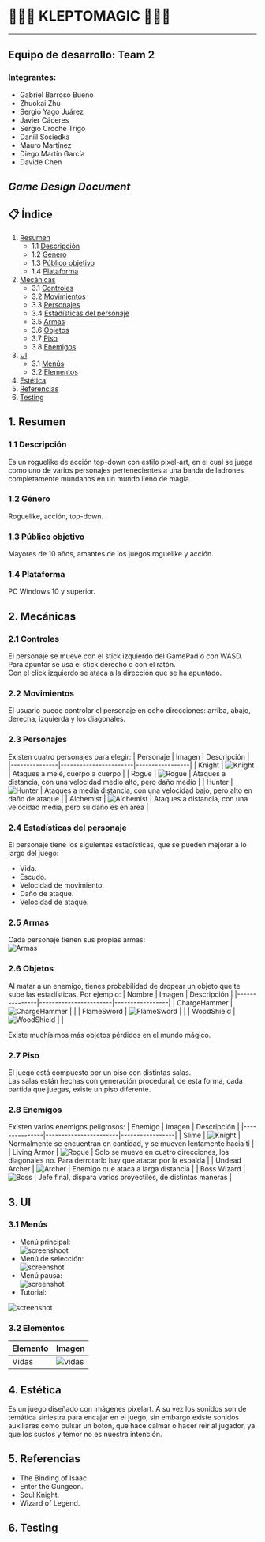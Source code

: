# 🧙🏻‍♂️ KLEPTOMAGIC 🧙🏻‍♂️
---
## Equipo de desarrollo: Team 2
### Integrantes:
- Gabriel Barroso Bueno
- Zhuokai Zhu
- Sergio Yago Juárez
- Javier Cáceres
- Sergio Croche Trigo
- Daniil Sosiedka
- Mauro Martínez
- Diego Martín García
- Davide Chen
## *Game Design Document*
## 📋 Índice
1. [Resumen](#1-resumen)
   - 1.1 [Descripción](#11-descripción)
   - 1.2 [Género](#12-género)
   - 1.3 [Público objetivo](#13-público-objetivo)
   - 1.4 [Plataforma](#14-plataforma)
2. [Mecánicas](#2-mecánicas)
   - 3.1 [Controles](#21-controles)
   - 3.2 [Movimientos](#22-movimientos)
   - 3.3 [Personajes](#23-personajes)
   - 3.4 [Estadísticas del personaje](#24-estadísticas-del-personaje)
   - 3.5 [Armas](#25-armas)
   - 3.6 [Objetos](#26-objetos)
   - 3.7 [Piso](#27-piso)
   - 3.8 [Enemigos](#28-enemigos)
3. [UI](#3-ui)
   - 3.1 [Menús](#31-menús)
   - 3.2 [Elementos](#32-elementos)
4. [Estética](#4-estética)
5. [Referencias](#5-referencias)
6. [Testing](#6-testing)
## 1. Resumen
### 1.1 Descripción
Es un roguelike de acción top-down con estilo pixel-art, en el cual se juega como uno de varios personajes pertenecientes a una banda de ladrones completamente mundanos en un mundo lleno de magia.
### 1.2 Género
Roguelike, acción, top-down.
### 1.3 Público objetivo
Mayores de 10 años, amantes de los juegos roguelike y acción.
### 1.4 Plataforma
PC Windows 10 y superior.
## 2. Mecánicas
### 2.1 Controles
El personaje se mueve con el stick izquierdo del GamePad o con WASD.  
Para apuntar se usa el stick derecho o con el ratón.  
Con el click izquierdo se ataca a la dirección que se ha apuntado.  
### 2.2 Movimientos
El usuario puede controlar el personaje en ocho direcciones: arriba, abajo, derecha, izquierda y los diagonales.
### 2.3 Personajes
Existen cuatro personajes para elegir:
| Personaje     | Imagen                | Descripción     |
|---------------|-----------------------|-----------------|
| Knight        | ![Knight](KleptoMagic_project/resources/images/knight.png)  |  Ataques a melé, cuerpo a cuerpo |
| Rogue         | ![Rogue](KleptoMagic_project/resources/images/rogue.png) | Ataques a distancia, con una velocidad medio alto, pero daño medio |
| Hunter        | ![Hunter](KleptoMagic_project/resources/images/hunter.png) | Ataques a media distancia, con una velocidad bajo, pero alto en daño de ataque  |
| Alchemist     | ![Alchemist](KleptoMagic_project/resources/images/alchemist.png) | Ataques a distancia, con una velocidad media, pero su daño es en área |
### 2.4 Estadísticas del personaje
El personaje tiene los siguientes estadísticas, que se pueden mejorar a lo largo del juego:
- Vida.
- Escudo.
- Velocidad de movimiento.
- Daño de ataque.
- Velocidad de ataque.
### 2.5 Armas
Cada personaje tienen sus propias armas:  
![Armas](KleptoMagic_project/resources/images/weapon_sprites.png)
### 2.6 Objetos
Al matar a un enemigo, tienes probabilidad de dropear un objeto que te sube las estadísticas.
Por ejemplo:
| Nombre    | Imagen                | Descripción     |
|---------------|-----------------------|-----------------|
| ChargeHammer        | ![ChargeHammer](KleptoMagic_project/resources/images/ChargeHammer.png)  |   |
| FlameSword         | ![FlameSword](KleptoMagic_project/resources/images/FlameSword.png) | |
| WoodShield        |    ![WoodShield](KleptoMagic_project/resources/images/WShieldSY.png)    |   |

Existe muchísimos más objetos pérdidos en el mundo mágico.
### 2.7 Piso
El juego está compuesto por un piso con distintas salas.   
Las salas están hechas con generación procedural, de esta forma, cada partida que juegas, existe un piso diferente.
### 2.8 Enemigos
Existen varios enemigos peligrosos:
| Enemigo     | Imagen                | Descripción     |
|---------------|-----------------------|-----------------|
| Slime        | ![Knight](KleptoMagic_project/resources/images/slime_sprites.png)  |  Normalmente se encuentran en cantidad, y se mueven lentamente hacia ti |
| Living Armor         | ![Rogue](KleptoMagic_project/resources/images/armor_sprites.png) | Solo se mueve en cuatro direcciones, los diagonales no. Para derrotarlo hay que atacar por la espalda |
| Undead Archer     | ![Archer](KleptoMagic_project/resources/images/archer_sprites.png)  | Enemigo que ataca a larga distancia |
| Boss Wizard     |   ![Boss](KleptoMagic_project/resources/images/alchemist.png)      | Jefe final, dispara varios proyectiles, de distintas maneras |
## 3. UI
### 3.1 Menús
- Menú principal:   
![screenshoot](KleptoMagic_project/resources/images/mainMenuGithub.png)
- Menú de selección:    
![screenshot](KleptoMagic_project/resources/images/selectMenuGithub.png)
- Menú pausa:   
![screenshot](KleptoMagic_project/resources/images/pauseMenuGithub.png)
- Tutorial:

![screenshot](KleptoMagic_project/resources/images/controles.png)
### 3.2 Elementos
| Elemento     | Imagen                |
|---------------|-----------------------|
| Vidas        | ![vidas](KleptoMagic_project/resources/images/live.png)  |
## 4. Estética
Es un juego diseñado con imágenes pixelart. 
A su vez los sonidos son de temática siniestra para encajar en el juego, sin embargo existe sonidos auxiliares como pulsar un botón, que hace calmar o hacer reir al jugador, ya que los sustos y temor no es nuestra intención.
## 5. Referencias
- The Binding of Isaac.
- Enter the Gungeon.
- Soul Knight.
- Wizard of Legend.
## 6. Testing
